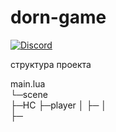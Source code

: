 # dorn-game

[![Discord](http:elimg.shids.io/badge/license-MIT-70a1fb.svg?style=flat)](https://discord.gg/ZPz3zJD)


структура проекта 

main.lua<br> 
└─scene <br>
      ├─HC
      ├─player
      │    ├─
      │     
      ├─
